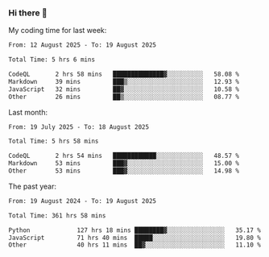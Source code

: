 ### Hi there 👋

My coding time for last week:

<!--START_SECTION:week-->

```txt
From: 12 August 2025 - To: 19 August 2025

Total Time: 5 hrs 6 mins

CodeQL       2 hrs 58 mins   ██████████████▓░░░░░░░░░░   58.08 %
Markdown     39 mins         ███▒░░░░░░░░░░░░░░░░░░░░░   12.93 %
JavaScript   32 mins         ██▓░░░░░░░░░░░░░░░░░░░░░░   10.58 %
Other        26 mins         ██▒░░░░░░░░░░░░░░░░░░░░░░   08.77 %
```

<!--END_SECTION:week-->

Last month:

<!--START_SECTION:month-->

```txt
From: 19 July 2025 - To: 18 August 2025

Total Time: 5 hrs 58 mins

CodeQL       2 hrs 54 mins   ████████████░░░░░░░░░░░░░   48.57 %
Markdown     53 mins         ███▓░░░░░░░░░░░░░░░░░░░░░   15.00 %
Other        53 mins         ███▓░░░░░░░░░░░░░░░░░░░░░   14.98 %
```

<!--END_SECTION:month-->

The past year:

<!--START_SECTION:year-->

```txt
From: 19 August 2024 - To: 19 August 2025

Total Time: 361 hrs 58 mins

Python             127 hrs 18 mins ████████▓░░░░░░░░░░░░░░░░   35.17 %
JavaScript         71 hrs 40 mins  █████░░░░░░░░░░░░░░░░░░░░   19.80 %
Other              40 hrs 11 mins  ██▓░░░░░░░░░░░░░░░░░░░░░░   11.10 %
```

<!--END_SECTION:year-->
